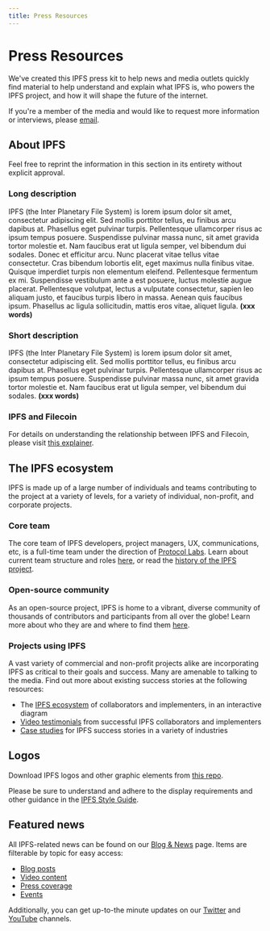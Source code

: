 ```yaml
---
title: Press Resources
---
```


# Press Resources

We've created this IPFS press kit to help news and media outlets quickly find material to help understand and explain what IPFS is, who powers the IPFS project, and how it will shape the future of the internet.

If you're a member of the media and would like to request more information or interviews, please <a href="#">email</a>.

## About IPFS

Feel free to reprint the information in this section in its entirety without explicit approval.

### Long description
IPFS (the Inter Planetary File System) is lorem ipsum dolor sit amet, consectetur adipiscing elit. Sed mollis porttitor tellus, eu finibus arcu dapibus at. Phasellus eget pulvinar turpis. Pellentesque ullamcorper risus ac ipsum tempus posuere. Suspendisse pulvinar massa nunc, sit amet gravida tortor molestie et. Nam faucibus erat ut ligula semper, vel bibendum dui sodales. Donec et efficitur arcu. Nunc placerat vitae tellus vitae consectetur. Cras bibendum lobortis elit, eget maximus nulla finibus vitae. Quisque imperdiet turpis non elementum eleifend. Pellentesque fermentum ex mi. Suspendisse vestibulum ante a est posuere, luctus molestie augue placerat. Pellentesque volutpat, lectus a vulputate consectetur, sapien leo aliquam justo, et faucibus turpis libero in massa. Aenean quis faucibus ipsum. Phasellus ac ligula sollicitudin, mattis eros vitae, aliquet ligula. **(xxx words)**

### Short description
IPFS (the Inter Planetary File System) is lorem ipsum dolor sit amet, consectetur adipiscing elit. Sed mollis porttitor tellus, eu finibus arcu dapibus at. Phasellus eget pulvinar turpis. Pellentesque ullamcorper risus ac ipsum tempus posuere. Suspendisse pulvinar massa nunc, sit amet gravida tortor molestie et. Nam faucibus erat ut ligula semper, vel bibendum dui sodales. **(xxx words)**

### IPFS and Filecoin

For details on understanding the relationship between IPFS and Filecoin, please visit <a href="#">this explainer</a>.

## The IPFS ecosystem

IPFS is made up of a large number of individuals and teams contributing to the project at a variety of levels, for a variety of individual, non-profit, and corporate projects.

### Core team
The core team of IPFS developers, project managers, UX, communications, etc, is a full-time team under the direction of <a href="https://protocol.ai" target="_blank">Protocol Labs</a>. Learn about current team structure and roles <a href="https://github.com/ipfs/team-mgmt/blob/master/TEAMS_ROLES_STRUCTURES.md" target="_blank">here</a>, or read the <a href="https://docs.ipfs.io/project/history/" target="_blank">history of the IPFS project</a>.

### Open-source community

As an open-source project, IPFS is home to a vibrant, diverse community of thousands of contributors and participants from all over the globe! Learn more about who they are and where to find them <a href="https://docs.ipfs.io/community/" target="_blank">here</a>.

### Projects using IPFS

A vast variety of commercial and non-profit projects alike are incorporating IPFS as critical to their goals and success. Many are amenable to talking to the media. Find out more about existing success stories at the following resources:
- The <a href="#">IPFS ecosystem</a> of collaborators and implementers, in an interactive diagram
- <a href="#">Video testimonials</a> from successful IPFS collaborators and implementers
- <a href="https://docs.ipfs.io/concepts/#examples-and-case-studies" target="_blank">Case studies</a> for IPFS success stories in a variety of industries

## Logos

Download IPFS logos and other graphic elements from <a href="#">this repo</a>.

Please be sure to understand and adhere to the display requirements and other guidance in the <a href="#">IPFS Style Guide</a>.

## Featured news

All IPFS-related news can be found on our <a href="blog-news.html">Blog & News</a> page. Items are filterable by topic for easy access:
- <a href="#">Blog posts</a>
- <a href="#">Video content</a>
- <a href="#">Press coverage</a>
- <a href="#">Events</a>

Additionally, you can get up-to-the minute updates on our <a href="https://twitter.com/ipfs" target="_blank">Twitter</a> and <a href="https://www.youtube.com/channel/UCdjsUXJ3QawK4O5L1kqqsew" target="_blank">YouTube</a> channels.
